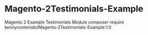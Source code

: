 # Magento-2Testimonials-Example
Magento 2 Example Testimonials Module
composer require kennycontenido/Magento-2Testimonials-Example:1.0
